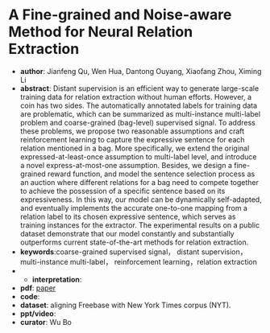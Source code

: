 # A Fine-grained and Noise-aware Method for Neural Relation Extraction
- **author**: 	Jianfeng Qu, Wen Hua, Dantong Ouyang, Xiaofang Zhou, Ximing Li   
- **abstract**: Distant supervision is an efficient way to generate large-scale training data for relation extraction without human efforts. However, a coin has two sides. The automatically annotated labels for training data are problematic, which can be summarized as multi-instance multi-label problem and coarse-grained (bag-level) supervised signal. To address these problems, we propose two reasonable assumptions and craft reinforcement learning to capture the expressive sentence for each relation mentioned in a bag. More specifically, we extend the original expressed-at-least-once assumption to multi-label level, and introduce a novel express-at-most-one assumption. Besides, we design a fine-grained reward function, and model the sentence selection process as an auction where different relations for a bag need to compete together to achieve the possession of a specific sentence based on its expressiveness. In this way, our model can be dynamically self-adapted, and eventually implements the accurate one-to-one mapping from a relation label to its chosen expressive sentence, which serves as training instances for the extractor. The experimental results on a public dataset demonstrate that our model constantly and substantially outperforms current state-of-the-art methods for relation extraction.
- **keywords**:coarse-grained supervised signal， distant supervision， multi-instance multi-label， reinforcement learning，relation extraction
- - **interpretation**:
- **pdf**: [paper](https://dl.acm.org/doi/pdf/10.1145/3357384.3357997)
- **code**: 
- **dataset**: aligning Freebase with New York Times corpus
(NYT).
- **ppt/video**:
- **curator**: Wu Bo